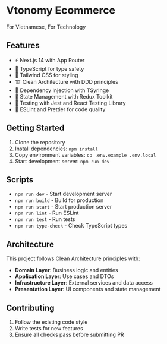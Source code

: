 # Vtonomy Ecommerce

For Vietnamese, For Technology

## Features

- ⚡ Next.js 14 with App Router
- 🔷 TypeScript for type safety
- 🎨 Tailwind CSS for styling
- 🏗️ Clean Architecture with DDD principles
- 💉 Dependency Injection with TSyringe
- 🔄 State Management with Redux Toolkit
- 🧪 Testing with Jest and React Testing Library
- 📏 ESLint and Prettier for code quality

## Getting Started

1. Clone the repository
2. Install dependencies: `npm install`
3. Copy environment variables: `cp .env.example .env.local`
4. Start development server: `npm run dev`

## Scripts

- `npm run dev` - Start development server
- `npm run build` - Build for production
- `npm run start` - Start production server
- `npm run lint` - Run ESLint
- `npm run test` - Run tests
- `npm run type-check` - Check TypeScript types

## Architecture

This project follows Clean Architecture principles with:

- **Domain Layer**: Business logic and entities
- **Application Layer**: Use cases and DTOs
- **Infrastructure Layer**: External services and data access
- **Presentation Layer**: UI components and state management

## Contributing

1. Follow the existing code style
2. Write tests for new features
3. Ensure all checks pass before submitting PR